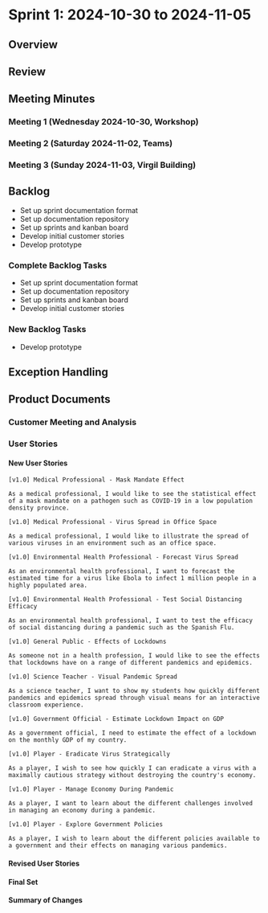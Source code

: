 # Sprint 1: 2024-10-30 to 2024-11-05

## Overview

## Review

## Meeting Minutes

### Meeting 1 (Wednesday 2024-10-30, Workshop)

### Meeting 2 (Saturday 2024-11-02, Teams)

### Meeting 3 (Sunday 2024-11-03, Virgil Building)

## Backlog

-   Set up sprint documentation format
-   Set up documentation repository
-   Set up sprints and kanban board
-   Develop initial customer stories
-   Develop prototype

### Complete Backlog Tasks

-   Set up sprint documentation format
-   Set up documentation repository
-   Set up sprints and kanban board
-   Develop initial customer stories

### New Backlog Tasks

-   Develop prototype

## Exception Handling

## Product Documents

### Customer Meeting and Analysis

### User Stories

#### New User Stories

    [v1.0] Medical Professional - Mask Mandate Effect 

    As a medical professional, I would like to see the statistical effect of a mask mandate on a pathogen such as COVID-19 in a low population density province. 

    [v1.0] Medical Professional - Virus Spread in Office Space 

    As a medical professional, I would like to illustrate the spread of various viruses in an environment such as an office space. 

    [v1.0] Environmental Health Professional - Forecast Virus Spread 

    As an environmental health professional, I want to forecast the estimated time for a virus like Ebola to infect 1 million people in a highly populated area. 

    [v1.0] Environmental Health Professional - Test Social Distancing Efficacy 

    As an environmental health professional, I want to test the efficacy of social distancing during a pandemic such as the Spanish Flu. 

    [v1.0] General Public - Effects of Lockdowns 

    As someone not in a health profession, I would like to see the effects that lockdowns have on a range of different pandemics and epidemics. 

    [v1.0] Science Teacher - Visual Pandemic Spread 

    As a science teacher, I want to show my students how quickly different pandemics and epidemics spread through visual means for an interactive classroom experience. 

    [v1.0] Government Official - Estimate Lockdown Impact on GDP 

    As a government official, I need to estimate the effect of a lockdown on the monthly GDP of my country. 

    [v1.0] Player - Eradicate Virus Strategically 

    As a player, I wish to see how quickly I can eradicate a virus with a maximally cautious strategy without destroying the country's economy. 

    [v1.0] Player - Manage Economy During Pandemic 

    As a player, I want to learn about the different challenges involved in managing an economy during a pandemic. 

    [v1.0] Player - Explore Government Policies 

    As a player, I wish to learn about the different policies available to a government and their effects on managing various pandemics. 

#### Revised User Stories

#### Final Set

#### Summary of Changes
